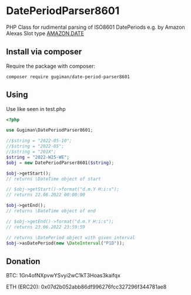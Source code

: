 # DatePeriodParser8601
PHP Class for rudimental parsing of ISO8601 DatePeriods e.g. by Amazon Alexas Slot type [AMAZON.DATE](https://developer.amazon.com/de/docs/custom-skills/slot-type-reference.html#date)

## Install via composer
Require the package with composer:
```
composer require gugiman/date-period-parser8601
```

## Using
Use like seen in test.php

```php
<?php

use Gugiman\DatePeriodParser8601;

//$string = "2022-05-10";
//$string = "2022-05";
//$string = "201X";
$string = "2022-W25-WE";
$obj = new DatePeriodParser8601($string);

$obj->getStart();
// returns \DateTime object of start

// $obj->getStart()->format("d.m.Y H:i:s");
// returns 22.06.2022 00:00:00

$obj->getEnd();
// returns \DateTime object of end

// $obj->getEnd()->format("d.m.Y H:i:s");
// returns 23.06.2022 23:59:59

// returns \DatePeriod object with given interval
$obj->asDatePeriod(new \DateInterval("P1D"));
```

## Donation

BTC: 1Gn4ofNXpvwYSvyi2wC1kT3Hoas3kaifqx

ETH (ERC20): 0x07d2b052abb86df996276fcc327296f344781ae8
